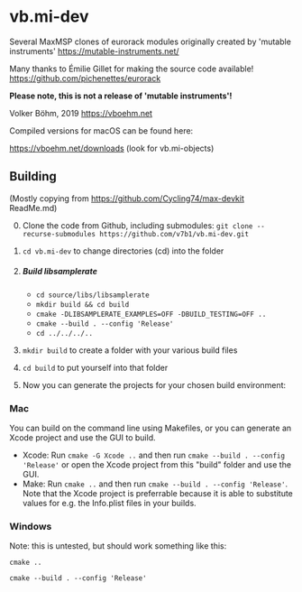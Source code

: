 # vb.mi-dev

Several MaxMSP clones of eurorack modules originally created by 'mutable instruments' https://mutable-instruments.net/ 

Many thanks to Émilie Gillet for making the source code available!
https://github.com/pichenettes/eurorack

**Please note, this is not a release of 'mutable instruments'!**

Volker Böhm, 2019
https://vboehm.net



Compiled versions for macOS can be found here:

https://vboehm.net/downloads (look for vb.mi-objects)



## Building

(Mostly copying from https://github.com/Cycling74/max-devkit ReadMe.md)

0. Clone the code from Github, including submodules: 
   `git clone --recurse-submodules https://github.com/v7b1/vb.mi-dev.git`

1. `cd vb.mi-dev` to change directories (cd) into the folder

2. ##### Build libsamplerate

   - `cd source/libs/libsamplerate`
   - `mkdir build && cd build`
   - `cmake -DLIBSAMPLERATE_EXAMPLES=OFF -DBUILD_TESTING=OFF ..` 
   - `cmake --build . --config 'Release'`
   - `cd ../../../..`

3. `mkdir build` to create a folder with your various build files

4. `cd build` to put yourself into that folder

5. Now you can generate the projects for your chosen build environment:

### Mac 

You can build on the command line using Makefiles, or you can generate an Xcode project and use the GUI to build.

* Xcode: Run `cmake -G Xcode ..` and then run `cmake --build . --config 'Release'` or open the Xcode project from this "build" folder and use the GUI.
* Make: Run `cmake ..` and then run `cmake --build . --config 'Release'`.  Note that the Xcode project is preferrable because it is able to substitute values for e.g. the Info.plist files in your builds.

### Windows

Note: this is untested, but should work something like this:

`cmake ..` 

`cmake --build . --config 'Release'`

